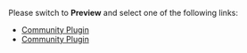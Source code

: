 Please switch to **Preview** and select one of the following links:

* [Community Plugin](?template=plugin.md)
* [Community Plugin](?template=plugin_en.md)
